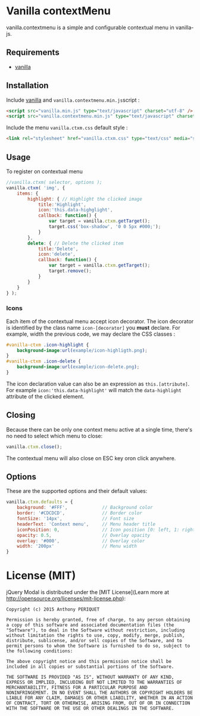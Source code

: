 # Vanilla contextMenu

vanilla.contextmenu is a simple and configurable contextual menu in vanilla-js.

## Requirements

* [vanilla](https://github.com/xylphid/vanilla)

## Installation

Include [vanilla](https://github.com/xylphid/vanilla) and `vanilla.contextmenu.min.js`script :
```html
<script src="vanilla.min.js" type="text/javascript" charset="utf-8" />
<script src="vanilla.contextmenu.min.js" type="text/javascript" charset="utf-8" />
```

Include the menu `vanilla.ctxm.css` default style :
```html
<link rel="stylesheet" href="vanilla.ctxm.css" type="text/css" media="screen" />
```

## Usage

To register on contextual menu
```js
//vanilla.ctxm( selector, options );
vanilla.ctxm( 'img', {
    items: {
        highlight: { // Highlight the clicked image
            title:'Highlight',
            icon:'this.data-highglight',
            callback: function() {
                var target = vanilla.ctxm.getTarget();
                target.css('box-shadow', '0 0 5px #000;');
            }
        },
        delete: { // Delete the clicked item
            title:'Delete',
            icon:'delete',
            callback: function() {
                var target = vanilla.ctxm.getTarget();
                target.remove();
            }
        }
    }
} );
```

### Icons

Each item of the contextual menu accept icon decorator. The icon decorator is identified by the class name `icon-[decorator]` you __must__ declare. For example, width the previous code, we may declare the CSS classes :
```css
#vanilla-ctxm .icon-highlight {
    background-image:url(example/icon-highligth.png);
}
#vanilla-ctxm .icon-delete {
    background-image:url(example/icon-delete.png);
}
```

The icon declaration value can also be an expression as `this.[attribute]`.<br />
For example `icon:'this.data-highlight'` will match the `data-highlight` attribute of the clicked element.

## Closing

Because there can be only one context menu active at a single time, there's no need to select which menu to close:
```js
vanilla.ctxm.close();
```
The contextual menu will also close on ESC key oron click anywhere.

## Options

These are the supported options and their default values:
```js
vanilla.ctxm.defaults = {
    background: '#FFF',             // Background color
    border: '#CDCDCD',              // Border color
    fontSize: '14px',               // Font size
    headerText: 'Context menu',     // Menu header title
    iconPosition: 0,                // Icon position [0: left, 1: right]
    opacity: 0.5,                   // Overlay opacity
    overlay: '#000',                // Overlay color
    width: '200px'                  // Menu width
}
```

# License (MIT)

jQuery Modal is distributed under the [MIT License](Learn more at http://opensource.org/licenses/mit-license.php):

    Copyright (c) 2015 Anthony PERIQUET

    Permission is hereby granted, free of charge, to any person obtaining
    a copy of this software and associated documentation files (the
    "Software"), to deal in the Software without restriction, including
    without limitation the rights to use, copy, modify, merge, publish,
    distribute, sublicense, and/or sell copies of the Software, and to
    permit persons to whom the Software is furnished to do so, subject to
    the following conditions:

    The above copyright notice and this permission notice shall be
    included in all copies or substantial portions of the Software.

    THE SOFTWARE IS PROVIDED "AS IS", WITHOUT WARRANTY OF ANY KIND,
    EXPRESS OR IMPLIED, INCLUDING BUT NOT LIMITED TO THE WARRANTIES OF
    MERCHANTABILITY, FITNESS FOR A PARTICULAR PURPOSE AND
    NONINFRINGEMENT. IN NO EVENT SHALL THE AUTHORS OR COPYRIGHT HOLDERS BE
    LIABLE FOR ANY CLAIM, DAMAGES OR OTHER LIABILITY, WHETHER IN AN ACTION
    OF CONTRACT, TORT OR OTHERWISE, ARISING FROM, OUT OF OR IN CONNECTION
    WITH THE SOFTWARE OR THE USE OR OTHER DEALINGS IN THE SOFTWARE.